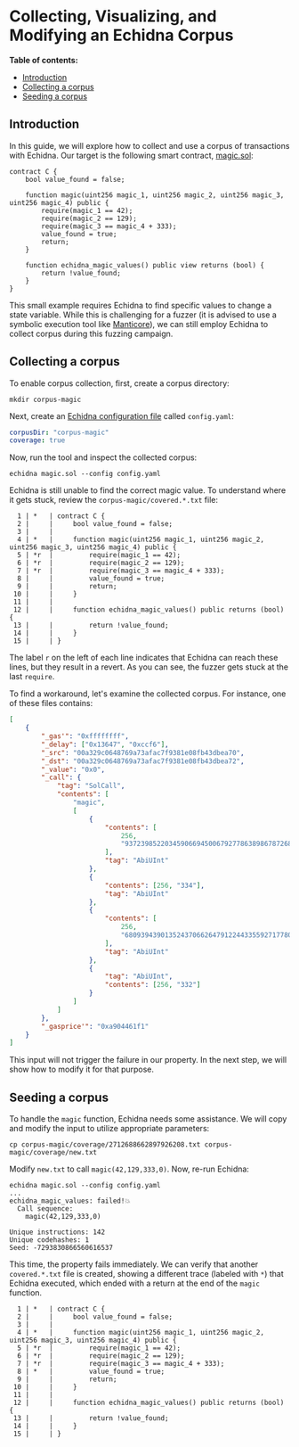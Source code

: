 # Collecting, Visualizing, and Modifying an Echidna Corpus

**Table of contents:**

- [Introduction](#introduction)
- [Collecting a corpus](#collecting-a-corpus)
- [Seeding a corpus](#seeding-a-corpus)

## Introduction

In this guide, we will explore how to collect and use a corpus of transactions with Echidna. Our target is the following smart contract, [magic.sol](https://github.com/crytic/building-secure-contracts/blob/master/program-analysis/echidna/example/magic.sol):

```solidity
contract C {
    bool value_found = false;

    function magic(uint256 magic_1, uint256 magic_2, uint256 magic_3, uint256 magic_4) public {
        require(magic_1 == 42);
        require(magic_2 == 129);
        require(magic_3 == magic_4 + 333);
        value_found = true;
        return;
    }

    function echidna_magic_values() public view returns (bool) {
        return !value_found;
    }
}
```

This small example requires Echidna to find specific values to change a state variable. While this is challenging for a fuzzer (it is advised to use a symbolic execution tool like [Manticore](https://github.com/trailofbits/manticore)), we can still employ Echidna to collect corpus during this fuzzing campaign.

## Collecting a corpus

To enable corpus collection, first, create a corpus directory:

```
mkdir corpus-magic
```

Next, create an [Echidna configuration file](https://github.com/crytic/echidna/wiki/Config) called `config.yaml`:

```yaml
corpusDir: "corpus-magic"
coverage: true
```

Now, run the tool and inspect the collected corpus:

```
echidna magic.sol --config config.yaml
```

Echidna is still unable to find the correct magic value. To understand where it gets stuck, review the `corpus-magic/covered.*.txt` file:

```
  1 | *   | contract C {
  2 |     |     bool value_found = false;
  3 |     |
  4 | *   |     function magic(uint256 magic_1, uint256 magic_2, uint256 magic_3, uint256 magic_4) public {
  5 | *r  |         require(magic_1 == 42);
  6 | *r  |         require(magic_2 == 129);
  7 | *r  |         require(magic_3 == magic_4 + 333);
  8 |     |         value_found = true;
  9 |     |         return;
 10 |     |     }
 11 |     |
 12 |     |     function echidna_magic_values() public returns (bool) {
 13 |     |         return !value_found;
 14 |     |     }
 15 |     | }
```

The label `r` on the left of each line indicates that Echidna can reach these lines, but they result in a revert. As you can see, the fuzzer gets stuck at the last `require`.

To find a workaround, let's examine the collected corpus. For instance, one of these files contains:

```json
[
    {
        "_gas'": "0xffffffff",
        "_delay": ["0x13647", "0xccf6"],
        "_src": "00a329c0648769a73afac7f9381e08fb43dbea70",
        "_dst": "00a329c0648769a73afac7f9381e08fb43dbea72",
        "_value": "0x0",
        "_call": {
            "tag": "SolCall",
            "contents": [
                "magic",
                [
                    {
                        "contents": [
                            256,
                            "93723985220345906694500679277863898678726808528711107336895287282192244575836"
                        ],
                        "tag": "AbiUInt"
                    },
                    {
                        "contents": [256, "334"],
                        "tag": "AbiUInt"
                    },
                    {
                        "contents": [
                            256,
                            "68093943901352437066264791224433559271778087297543421781073458233697135179558"
                        ],
                        "tag": "AbiUInt"
                    },
                    {
                        "tag": "AbiUInt",
                        "contents": [256, "332"]
                    }
                ]
            ]
        },
        "_gasprice'": "0xa904461f1"
    }
]
```

This input will not trigger the failure in our property. In the next step, we will show how to modify it for that purpose.

## Seeding a corpus

To handle the `magic` function, Echidna needs some assistance. We will copy and modify the input to utilize appropriate parameters:

```
cp corpus-magic/coverage/2712688662897926208.txt corpus-magic/coverage/new.txt
```

Modify `new.txt` to call `magic(42,129,333,0)`. Now, re-run Echidna:

```
echidna magic.sol --config config.yaml
...
echidna_magic_values: failed!💥
  Call sequence:
    magic(42,129,333,0)

Unique instructions: 142
Unique codehashes: 1
Seed: -7293830866560616537

```

This time, the property fails immediately. We can verify that another `covered.*.txt` file is created, showing a different trace (labeled with `*`) that Echidna executed, which ended with a return at the end of the `magic` function.

```
  1 | *   | contract C {
  2 |     |     bool value_found = false;
  3 |     |
  4 | *   |     function magic(uint256 magic_1, uint256 magic_2, uint256 magic_3, uint256 magic_4) public {
  5 | *r  |         require(magic_1 == 42);
  6 | *r  |         require(magic_2 == 129);
  7 | *r  |         require(magic_3 == magic_4 + 333);
  8 | *   |         value_found = true;
  9 |     |         return;
 10 |     |     }
 11 |     |
 12 |     |     function echidna_magic_values() public returns (bool) {
 13 |     |         return !value_found;
 14 |     |     }
 15 |     | }
```
